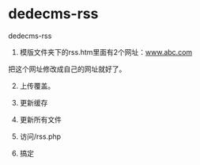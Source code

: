 # dedecms-rss
dedecms-rss

1. 模版文件夹下的rss.htm里面有2个网址：www.abc.com

把这个网址修改成自己的网址就好了。

2. 上传覆盖。

3. 更新缓存

4. 更新所有文件

5. 访问/rss.php

6. 搞定
